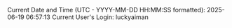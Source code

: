 Current Date and Time (UTC - YYYY-MM-DD HH:MM:SS formatted): 2025-06-19 06:57:13
Current User's Login: luckyaiman
